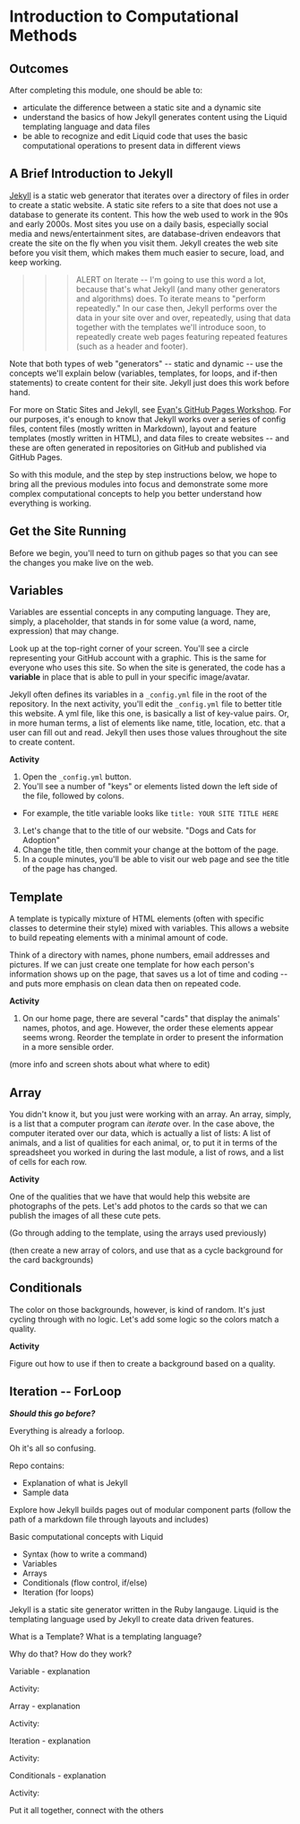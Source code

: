 # Introduction to Computational Methods

## Outcomes

After completing this module, one should be able to: 

- articulate the difference between a static site and a dynamic site
- understand the basics of how Jekyll generates content using the Liquid templating language and data files
- be able to recognize and edit Liquid code that uses the basic computational operations to present data in different views

## A Brief Introduction to Jekyll 

[Jekyll](https://jekyllrb.com/) is a static web generator that iterates over a directory of files in order to create a static website. A static site refers to a site that does not use a database to generate its content. This how the web used to work in the 90s and early 2000s. Most sites you use on a daily basis, especially social media and news/entertainment sites, are database-driven endeavors that create the site on the fly when you visit them. Jekyll creates the web site before you visit them, which makes them much easier to secure, load, and keep working. 

>>> ALERT on Iterate -- I'm going to use this word a lot, because that's what Jekyll (and many other generators and algorithms) does. To iterate means to "perform repeatedly." In our case then, Jekyll performs over the data in your site over and over, repeatedly, using that data together with the templates we'll introduce soon, to repeatedly create web pages featuring repeated features (such as a header and footer).

Note that both types of web "generators" -- static and dynamic -- use the concepts we'll explain below (variables, templates, for loops, and if-then statements) to create content for their site. Jekyll just does this work before hand.

For more on Static Sites and Jekyll, see [Evan's GitHub Pages Workshop](https://evanwill.github.io/go-go-ghpages-b/content/2-jekyll.html). For our purposes, it's enough to know that Jekyll works over a series of config files, content files (mostly written in Markdown), layout and feature templates (mostly written in HTML), and data files to create websites -- and these are often generated in repositories on GitHub and published via GitHub Pages. 

So with this module, and the step by step instructions below, we hope to bring all the previous modules into focus and demonstrate some more complex computational concepts to help you better understand how everything is working. 

## Get the Site Running

Before we begin, you'll need to turn on github pages so that you can see the changes you make live on the web.  

## Variables

Variables are essential concepts in any computing language. They are, simply, a placeholder, that stands in for some value (a word, name, expression) that may change. 

Look up at the top-right corner of your screen. You'll see a circle representing your GitHub account with a graphic. This is the same for everyone who uses this site. So when the site is generated, the code has a **variable** in place that is able to pull in your specific image/avatar. 

Jekyll often defines its variables in a `_config.yml` file in the root of the repository. In the next activity, you'll edit the `_config.yml` file to better title this website. A yml file, like this one, is basically a list of key-value pairs. Or, in more human terms, a list of elements like name, title, location, etc. that a user can fill out and read. Jekyll then uses those values throughout the site to create content. 

**Activity**

1. Open the `_config.yml` button. 
2. You'll see a number of "keys" or elements listed down the left side of the file, followed by colons. 
  - For example, the title variable looks like `title: YOUR SITE TITLE HERE`
3. Let's change that to the title of our website. "Dogs and Cats for Adoption"
4. Change the title, then commit your change at the bottom of the page. 
5. In a couple minutes, you'll be able to visit our web page and see the title of the page has changed. 

## Template 

A template is typically mixture of HTML elements (often with specific classes to determine their style) mixed with variables. This allows a website to build repeating elements with a minimal amount of code. 

Think of a directory with names, phone numbers, email addresses and pictures. If we can just create one template for how each person's information shows up on the page, that saves us a lot of time and coding -- and puts more emphasis on clean data then on repeated code. 

**Activity**

1. On our home page, there are several "cards" that display the animals' names, photos, and age. However, the order these elements appear seems wrong. Reorder the template in order to present the information in a more sensible order. 

(more info and screen shots about what where to edit)

## Array

You didn't know it, but you just were working with an array. An array, simply, is a list that a computer program can *iterate* over. In the case above, the computer iterated over our data, which is actually a list of lists: A list of animals, and a list of qualities for each animal, or, to put it in terms of the spreadsheet you worked in during the last module, a list of rows, and a list of cells for each row. 

**Activity**

One of the qualities that we have that would help this website are photographs of the pets. Let's add photos to the cards so that we can publish the images of all these cute pets. 

(Go through adding to the template, using the arrays used previously)

(then create a new array of colors, and use that as a cycle background for the card backgrounds)

## Conditionals

The color on those backgrounds, however, is kind of random. It's just cycling through with no logic. Let's add some logic so the colors match a quality. 

**Activity**

Figure out how to use if then to create a background based on a quality. 

## Iteration -- ForLoop

***Should this go before?***

Everything is already a forloop. 

Oh it's all so confusing. 

Repo contains:
- Explanation of what is Jekyll
- Sample data

Explore how Jekyll builds pages out of modular component parts (follow the path of a markdown file through layouts and includes)

Basic computational concepts with Liquid
- Syntax (how to write a command)
- Variables 
- Arrays
- Conditionals (flow control, if/else)
- Iteration (for loops)



Jekyll is a static site generator written in the Ruby langauge. Liquid is the templating language used by Jekyll to create data driven features. 

What is a Template? What is a templating language? 

Why do that? How do they work?

Variable - explanation

Activity: 

Array - explanation

Activity: 

Iteration - explanation

Activity:  

Conditionals - explanation

Activity: 


Put it all together, connect with the others
